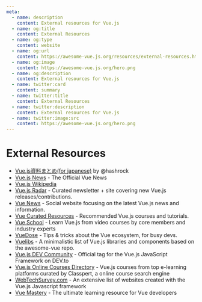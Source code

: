 ```yaml
---
meta:
  - name: description
    content: External resources for Vue.js
  - name: og:title
    content: External Resources
  - name: og:type
    content: website
  - name: og:url
    content: https://awesome-vue.js.org/resources/external-resources.html
  - name: og:image
    content: https://awesome-vue.js.org/hero.png
  - name: og:description
    content: External resources for Vue.js
  - name: twitter:card
    content: summary
  - name: twitter:title
    content: External Resources
  - name: twitter:description
    content: External resources for Vue.js
  - name: twitter:image:src
    content: https://awesome-vue.js.org/hero.png
---
```


# External Resources

- [Vue.js資料まとめ(for japanese)](https://gist.github.com/hashrock/f575928d0e109ace9ad0) by @hashrock
- [Vue.js News](https://news.vuejs.org/) - The Official Vue News
- [Vue.js Wikipedia](https://en.wikipedia.org/wiki/Vue.js)
- [Vue.js Radar](https://www.vuejsradar.com) - Curated newsletter + site covering new Vue.js releases/contributions.
- [Vue News](https://vuenews.io) - Social website focusing on the latest Vue.js news and information.
- [Vue Curated Resources](https://hackr.io/tutorials/learn-vue-js) - Recommended Vue.js courses and tutorials.
- [Vue School](https://vueschool.io) - Learn Vue.js from video courses by core members and industry experts
- [VueDose](https://vuedose.tips) - Tips & tricks about the Vue ecosystem, for busy devs.
- [Vuelibs](https://vuelibs.org) - A minimalistic list of Vue.js libraries and components based on the awesome-vue repo.
- [Vue.js DEV Community](https://dev.to/t/vue) - Official tag for the Vue.js JavaScript Framework on DEV.to
- [Vue.js Online Courses Directory](https://classpert.com/vuejs) - Vue.js courses from top e-learning platforms curated by Classpert, a online course search engine
- [WebTechSurvey.com](https://webtechsurvey.com/technology/vue.js) - An extensive list of websites created with the Vue.js Javascript framework
- [Vue Mastery](https://www.vuemastery.com) - The ultimate learning resource for Vue developers
